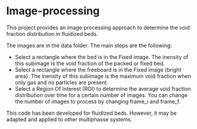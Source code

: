 # Image-processing
This project provides an image processing approach to determine the void fraction distribution in fluidized beds. 

The images are in the data folder. The main steps are the following:

- Select a rectangle where the bed is in the Fixed image. The inensity of this subimage is the void fraction of the packed or fixed bed.
- Select a rectangle where the freeboard is in the Fixed image (bright area). The inensity of this subimage is the maximum void fraction when only gas and no particles are present.
- Select a Region Of Interest (ROI) to determine the average void fraction distribution over time for a certain number of images. You can change the number of images to process by changing frame_i and frame_f.

This code has been developed for fluidized beds. However, it may be adapted and applied to other multiphasse systems.
